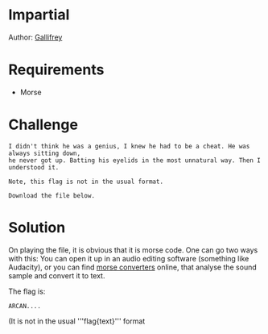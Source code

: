 # Impartial

Author: [Gallifrey](https://github.com/gall1grey)

# Requirements

- Morse

# Challenge

```
I didn't think he was a genius, I knew he had to be a cheat. He was always sitting down, 
he never got up. Batting his eyelids in the most unnatural way. Then I understood it.

Note, this flag is not in the usual format.

Download the file below.
```

# Solution

On playing the file, it is obvious that it is morse code.
One can go two ways with this: You can open it up in an audio editing software 
(something like Audacity), or you can find [morse converters](https://morsecode.world/international/decoder/audio-decoder-adaptive.html) online, that analyse 
the sound sample and convert it to text.

The flag is:
```
ARCAN....
```
(It is not in the usual '''flag{text}''' format
